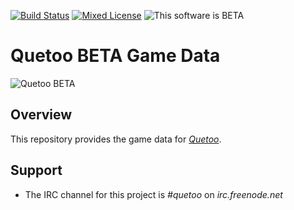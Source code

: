 [![Build Status](http://ci.quetoo.org/buildStatus/icon?job=Quetoo-Linux-x86_64)](http://ci.quetoo.org/job/Quetoo-Linux-x86_64/)
[![Mixed License](https://img.shields.io/badge/license-Mixed%20License-yellowgreen.svg)](http://quetoo.org/books/documentation/licensing)
![This software is BETA](https://img.shields.io/badge/development_stage-BETA-yellowgreen.svg)

# Quetoo BETA Game Data

![Quetoo BETA](https://scontent-mia1-1.xx.fbcdn.net/t31.0-8/861008_617224188323107_1551552667_o.jpg)

## Overview

This repository provides the game data for [_Quetoo_](https://github.com/jdolan/quetoo).

## Support
 * The IRC channel for this project is *#quetoo* on *irc.freenode.net*
